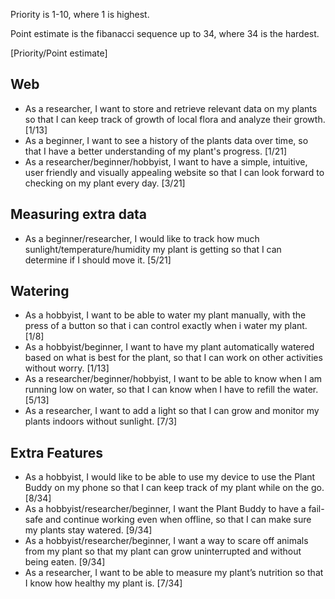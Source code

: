 Priority is 1-10, where 1 is highest.

Point estimate is the fibanacci sequence up to 34, where 34 is the hardest.

[Priority/Point estimate]

## Web
- As a researcher, I want to store and retrieve relevant data on my plants so that I can keep track of growth of local flora and analyze their growth. [1/13]
- As a beginner, I want to see a history of the plants data over time, so that I have a better understanding of my plant's progress. [1/21]
- As a researcher/beginner/hobbyist, I want to have a simple, intuitive, user friendly and visually appealing website so that I can look forward to checking on my plant every day. [3/21]

## Measuring extra data
- As a beginner/researcher, I would like to track how much sunlight/temperature/humidity my plant is getting so that I can determine if I should move it. [5/21]

## Watering
- As a hobbyist, I want to be able to water my plant manually, with the press of a button so that i can control exactly when i water my plant. [1/8]
- As a hobbyist/beginner, I want to have my plant automatically watered based on what is best for the plant, so that I can work on other activities without worry. [1/13]
- As a researcher/beginner/hobbyist, I want to be able to know when I am running low on water, so that I can know when I have to refill the water. [5/13]
- As a researcher, I want to add a light so that I can grow and monitor my plants indoors without sunlight. [7/3]
	

## Extra Features
- As a hobbyist, I would like to be able to use my device to use the Plant Buddy on my phone so that I can keep track of my plant while on the go. [8/34]
- As a hobbyist/researcher/beginner, I want the Plant Buddy to have a fail-safe and continue working even when offline, so that I can make sure my plants stay watered. [9/34]
- As a hobbyist/researcher/beginner, I want a way to scare off animals from my plant so that my plant can grow uninterrupted and without being eaten. [9/34]
- As a researcher, I want to be able to measure my plant’s nutrition so that I know how healthy my plant is. [7/34]
